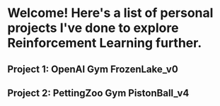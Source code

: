 # Welcome! Here's a list of personal projects I've done to explore Reinforcement Learning further.

## Project 1: OpenAI Gym FrozenLake_v0

## Project 2: PettingZoo Gym PistonBall_v4
